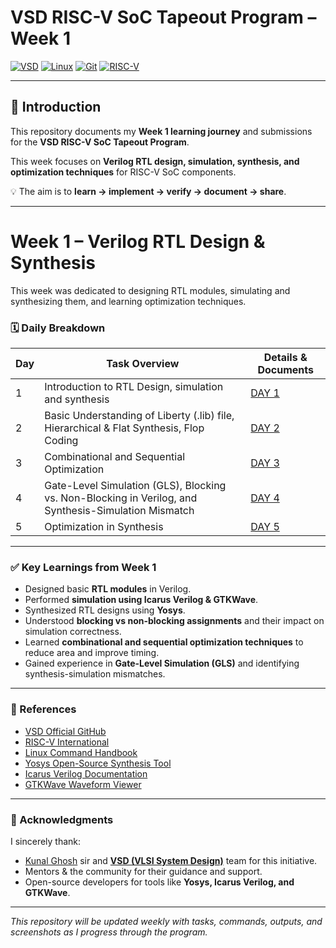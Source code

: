 # VSD RISC-V SoC Tapeout Program – Week 1
[![VSD](https://img.shields.io/badge/VSD-RISC--V%20SoC-blue?style=for-the-badge)](https://www.vlsisystemdesign.com/)
[![Linux](https://img.shields.io/badge/OS-Linux%20%7C%20Ubuntu-orange?style=for-the-badge&logo=linux)](www.linux.org)
[![Git](https://img.shields.io/badge/Version%20Control-Git-black?style=for-the-badge&logo=git)](https://github.com/)
[![RISC-V](https://img.shields.io/badge/Architecture-RISC--V-blue?style=for-the-badge&logo=riscv)](https://riscv.org/)

---

## 🔰 Introduction
This repository documents my **Week 1 learning journey** and submissions for the **VSD RISC-V SoC Tapeout Program**.  

This week focuses on **Verilog RTL design, simulation, synthesis, and optimization techniques** for RISC-V SoC components.  

💡 The aim is to **learn → implement → verify → document → share**.  

---

# Week 1 – Verilog RTL Design & Synthesis

This week was dedicated to designing RTL modules, simulating and synthesizing them, and learning optimization techniques.

### 🗓️ Daily Breakdown

| Day | Task Overview | Details & Documents |
|-----|---------------|------------------|
| 1   | Introduction to RTL Design, simulation and synthesis | [DAY 1](https://github.com/ShravanaHS/week1-riscV-soc-tapeout-vsd/blob/main/DAY1/day1.md) |
| 2   | Basic Understanding of Liberty (.lib) file, Hierarchical & Flat Synthesis, Flop Coding | [DAY 2](https://github.com/ShravanaHS/week1-riscV-soc-tapeout-vsd/blob/main/DAY2/day2.md) |
| 3   | Combinational and Sequential Optimization | [DAY 3](https://github.com/ShravanaHS/week1-riscV-soc-tapeout-vsd/blob/main/DAY3/day3.md) |
| 4   | Gate-Level Simulation (GLS), Blocking vs. Non-Blocking in Verilog, and Synthesis-Simulation Mismatch | [DAY 4](https://github.com/ShravanaHS/week1-riscV-soc-tapeout-vsd/blob/main/DAY4/day4.md) |
| 5   | Optimization in Synthesis | [DAY 5](https://github.com/ShravanaHS/week1-riscV-soc-tapeout-vsd/blob/main/DAY5/day5.md) |

---

### ✅ Key Learnings from Week 1
- Designed basic **RTL modules** in Verilog.
- Performed **simulation using Icarus Verilog & GTKWave**.
- Synthesized RTL designs using **Yosys**.
- Understood **blocking vs non-blocking assignments** and their impact on simulation correctness.
- Learned **combinational and sequential optimization techniques** to reduce area and improve timing.
- Gained experience in **Gate-Level Simulation (GLS)** and identifying synthesis-simulation mismatches.

---

### 📌 References
- [VSD Official GitHub](https://github.com/vlsisystemdesign)
- [RISC-V International](https://riscv.org)
- [Linux Command Handbook](https://linuxcommand.org/)
- [Yosys Open-Source Synthesis Tool](https://github.com/YosysHQ/yosys)
- [Icarus Verilog Documentation](http://iverilog.icarus.com/)
- [GTKWave Waveform Viewer](http://gtkwave.sourceforge.net/)

---

### 🙏 Acknowledgments
I sincerely thank:  
- [Kunal Ghosh](https://www.linkedin.com/in/kunal-ghosh-vlsisystemdesign-com-28084836/) sir and **[VSD (VLSI System Design)](https://vsdiat.vlsisystemdesign.com/)** team for this initiative.  
- Mentors & the community for their guidance and support.  
- Open-source developers for tools like **Yosys, Icarus Verilog, and GTKWave**.

---

*This repository will be updated weekly with tasks, commands, outputs, and screenshots as I progress through the program.*

